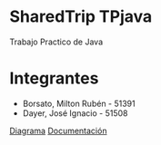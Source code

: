 # SharedTrip TPjava
Trabajo Practico de Java
<h1>Integrantes</h1>
<ul>
  <li>Borsato, Milton Rubén - 51391</li>
  <li>Dayer, José Ignacio - 51508</li>
</ul>

<a href="https://app.diagrams.net/#G16_rfvhl6oHOlCHC6dbI6ul18p6B1kCKd">Diagrama</a>
<a href="https://docs.google.com/document/d/1xp36ctmBpaNDcmyB2v9AszzdRw2mc58HCrFR29nSf7M">Documentación</a>
